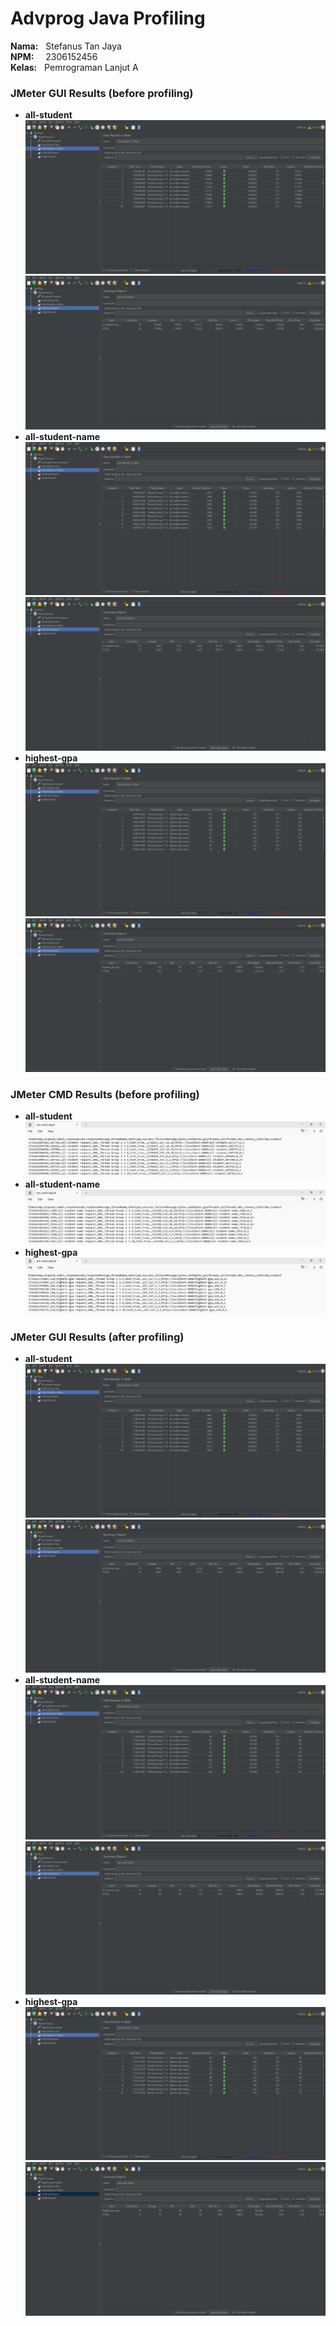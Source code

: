 # Advprog Java Profiling
**Nama:**   &nbsp; Stefanus Tan Jaya<br>
**NPM:**    &nbsp;&ensp; 2306152456<br>
**Kelas:**  &nbsp; Pemrograman Lanjut A<br>

### JMeter GUI Results (before profiling)
* **all-student**
![](before-profiling-tests/gui-all-student.jpg)
![](before-profiling-tests/gui-all-student-sum.jpg)
* **all-student-name**
![](before-profiling-tests/gui-all-student-name.jpg)
![](before-profiling-tests/gui-all-student-name-sum.jpg)
* **highest-gpa**
![](before-profiling-tests/gui-highest-gpa.jpg)
![](before-profiling-tests/gui-highest-gpa-sum.jpg)

### JMeter CMD Results (before profiling)
* **all-student**
![](before-profiling-tests/cmd-all-student.jpg)
* **all-student-name**
![](before-profiling-tests/cmd-all-student-name.jpg)
* **highest-gpa**
![](before-profiling-tests/cmd-highest-gpa.jpg)

### JMeter GUI Results (after profiling)
* **all-student**
![](after-profiling-tests/optimized-all-student.jpg)
![](after-profiling-tests/optimized-all-student-sum.jpg)
* **all-student-name**
![](after-profiling-tests/optimized-all-student-name.jpg)
![](after-profiling-tests/optimized-all-student-name-sum.jpg)
* **highest-gpa**
![](after-profiling-tests/optimized-highest-gpa.jpg)
![](after-profiling-tests/optimized-highest-gpa-sum.jpg)
